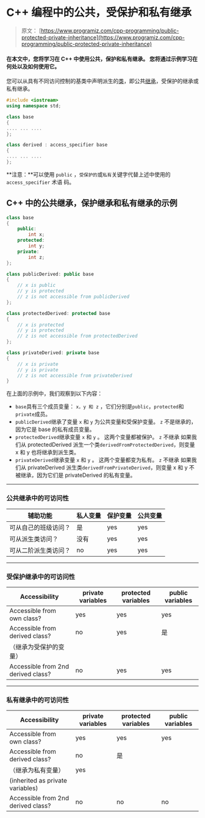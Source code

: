 # C++ 编程中的公共，受保护和私有继承

> 原文： [https://www.programiz.com/cpp-programming/public-protected-private-inheritance](https://www.programiz.com/cpp-programming/public-protected-private-inheritance)

#### 在本文中，您将学习在 C++ 中使用公共，保护和私有继承。 您将通过示例学习在何处以及如何使用它。

您可以从具有不同访问控制的基类中声明派生的[类](/cpp-programming/object-class "C++ objects")，即公共[继承](/cpp-programming/inheritance "C++ inheritance")，受保护的继承或私有继承。

```cpp
#include <iostream>
using namespace std;

class base
{
.... ... ....
};

class derived : access_specifier base
{
.... ... ....
};

```

**注意：**可以使用 `public` ，`受保护的`或`私有`关键字代替上述中使用的 `access_specifier` 术语 码。

## C++ 中的公共继承，保护继承和私有继承的示例

```cpp
class base 
{
	public:
		int x;
	protected:
		int y;
	private:
		int z;
};

class publicDerived: public base
{
	// x is public
	// y is protected
	// z is not accessible from publicDerived
};

class protectedDerived: protected base
{
	// x is protected
	// y is protected
	// z is not accessible from protectedDerived
};

class privateDerived: private base
{
	// x is private
	// y is private
	// z is not accessible from privateDerived
}

```

在上面的示例中，我们观察到以下内容：

*   `base`具有三个成员变量： `x，y 和 z` ，它们分别是`public`，`protected`和`private`成员。
*   `publicDerived`继承了变量 `x` 和 `y` 为公共变量和受保护变量。 `z` 不是继承的，因为它是 base 的私有成员变量。
*   `protectedDerived`继承变量 `x` 和 `y` 。 这两个变量都被保护。 `z` 不继承
    如果我们从 protectedDerived 派生一个类`derivedFromProtectedDerived`，则变量 x 和 y 也将继承到派生类。
*   `privateDerived`继承变量 `x` 和 `y` 。 这两个变量都变为私有。 `z` 不继承
    如果我们从 privateDerived 派生类`derivedFromPrivateDerived`，则变量 x 和 y 不被继承，因为它们是 privateDerived 的私有变量。

* * *

### 公共继承中的可访问性

| 辅助功能 | 私人变量 | 保护变量 | 公共变量 |
| --- | --- | --- | --- |
| 可从自己的班级访问？ | 是 | yes | yes |
| 可从派生类访问？ | 没有 | yes | yes |
| 可从二阶派生类访问？ | no | yes | yes |

* * *

### 受保护继承中的可访问性

| Accessibility | private variables | protected variables | public variables |
| --- | --- | --- | --- |
| Accessible from own class? | yes | yes | yes |
| Accessible from derived class? | no | yes | 是
（继承为受保护的变量） |
| Accessible from 2nd derived class? | no | yes | yes |

* * *

### 私有继承中的可访问性

| Accessibility | private variables | protected variables | public variables |
| --- | --- | --- | --- |
| Accessible from own class? | yes | yes | yes |
| Accessible from derived class? | no | 是
（继承为私有变量） | yes
(inherited as private variables) |
| Accessible from 2nd derived class? | no | no | no |